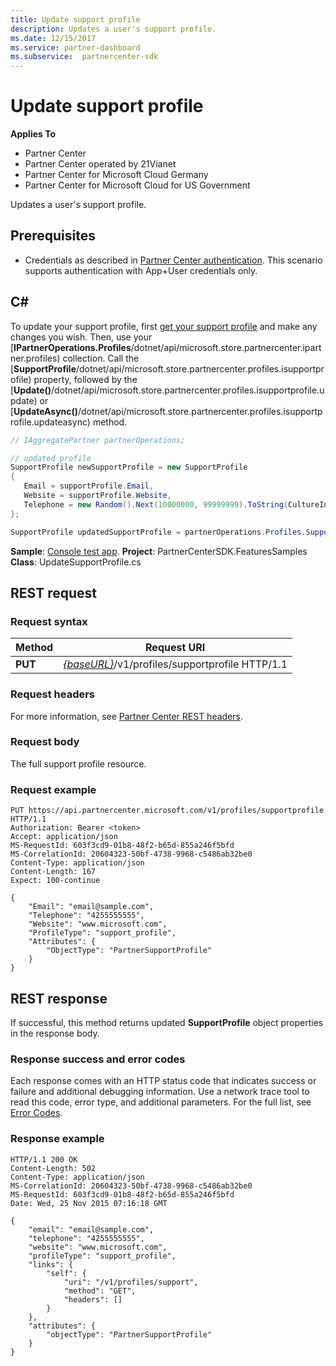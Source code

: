 ```yaml
---
title: Update support profile
description: Updates a user's support profile.
ms.date: 12/15/2017
ms.service: partner-dashboard
ms.subservice:  partnercenter-sdk
---
```


# Update support profile

**Applies To**

- Partner Center
- Partner Center operated by 21Vianet
- Partner Center for Microsoft Cloud Germany
- Partner Center for Microsoft Cloud for US Government

Updates a user's support profile.

## Prerequisites

- Credentials as described in [Partner Center authentication](partner-center-authentication.md). This scenario supports authentication with App+User credentials only.

## C\#

To update your support profile, first [get your support profile](get-support-profile.md) and make any changes you wish. Then, use your [**IPartnerOperations.Profiles**/dotnet/api/microsoft.store.partnercenter.ipartner.profiles) collection. Call the [**SupportProfile**/dotnet/api/microsoft.store.partnercenter.profiles.isupportprofile) property, followed by the [**Update()**/dotnet/api/microsoft.store.partnercenter.profiles.isupportprofile.update) or [**UpdateAsync()**/dotnet/api/microsoft.store.partnercenter.profiles.isupportprofile.updateasync) method.

``` csharp
// IAggregatePartner partnerOperations;

// updated profile
SupportProfile newSupportProfile = new SupportProfile
{
   Email = supportProfile.Email,
   Website = supportProfile.Website,
   Telephone = new Random().Next(10000000, 99999999).ToString(CultureInfo.InvariantCulture)
};

SupportProfile updatedSupportProfile = partnerOperations.Profiles.SupportProfile.Update(newSupportProfile);
```

**Sample**: [Console test app](console-test-app.md). **Project**: PartnerCenterSDK.FeaturesSamples **Class**: UpdateSupportProfile.cs

## REST request

### Request syntax

| Method  | Request URI                                                                     |
|---------|---------------------------------------------------------------------------------|
| **PUT** | [*{baseURL}*](partner-center-rest-urls.md)/v1/profiles/supportprofile HTTP/1.1 |

### Request headers

For more information, see [Partner Center REST headers](headers.md).

### Request body

The full support profile resource.

### Request example

```http
PUT https://api.partnercenter.microsoft.com/v1/profiles/supportprofile HTTP/1.1
Authorization: Bearer <token>
Accept: application/json
MS-RequestId: 603f3cd9-01b8-48f2-b65d-855a246f5bfd
MS-CorrelationId: 20604323-50bf-4738-9968-c5486ab32be0
Content-Type: application/json
Content-Length: 167
Expect: 100-continue

{
    "Email": "email@sample.com",
    "Telephone": "4255555555",
    "Website": "www.microsoft.com",
    "ProfileType": "support_profile",
    "Attributes": {
        "ObjectType": "PartnerSupportProfile"
    }
}
```

## REST response

If successful, this method returns updated **SupportProfile** object properties in the response body.

### Response success and error codes

Each response comes with an HTTP status code that indicates success or failure and additional debugging information. Use a network trace tool to read this code, error type, and additional parameters. For the full list, see [Error Codes](error-codes.md).

### Response example

```http
HTTP/1.1 200 OK
Content-Length: 502
Content-Type: application/json
MS-CorrelationId: 20604323-50bf-4738-9968-c5486ab32be0
MS-RequestId: 603f3cd9-01b8-48f2-b65d-855a246f5bfd
Date: Wed, 25 Nov 2015 07:16:18 GMT

{
    "email": "email@sample.com",
    "telephone": "4255555555",
    "website": "www.microsoft.com",
    "profileType": "support_profile",
    "links": {
        "self": {
            "uri": "/v1/profiles/support",
            "method": "GET",
            "headers": []
        }
    },
    "attributes": {
        "objectType": "PartnerSupportProfile"
    }
}
```
